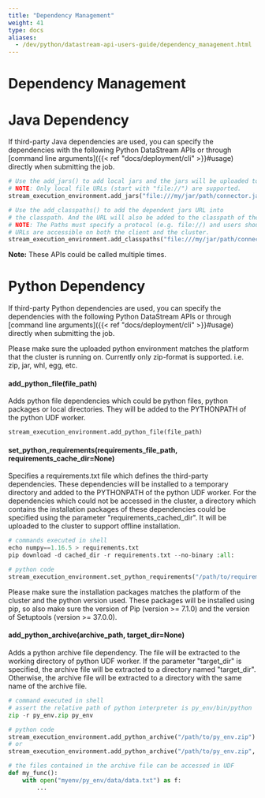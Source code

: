 ```yaml
---
title: "Dependency Management"
weight: 41
type: docs
aliases:
  - /dev/python/datastream-api-users-guide/dependency_management.html
---
```

<!--
Licensed to the Apache Software Foundation (ASF) under one
or more contributor license agreements.  See the NOTICE file
distributed with this work for additional information
regarding copyright ownership.  The ASF licenses this file
to you under the Apache License, Version 2.0 (the
"License"); you may not use this file except in compliance
with the License.  You may obtain a copy of the License at

  http://www.apache.org/licenses/LICENSE-2.0

Unless required by applicable law or agreed to in writing,
software distributed under the License is distributed on an
"AS IS" BASIS, WITHOUT WARRANTIES OR CONDITIONS OF ANY
KIND, either express or implied.  See the License for the
specific language governing permissions and limitations
under the License.
-->

# Dependency Management

# Java Dependency

If third-party Java dependencies are used, you can specify the dependencies with the following Python DataStream APIs or 
through [command line arguments]({{< ref "docs/deployment/cli" >}}#usage) directly when submitting the job.

```python
# Use the add_jars() to add local jars and the jars will be uploaded to the cluster.
# NOTE: Only local file URLs (start with "file://") are supported.
stream_execution_environment.add_jars("file:///my/jar/path/connector.jar", ...)

# Use the add_classpaths() to add the dependent jars URL into
# the classpath. And the URL will also be added to the classpath of the cluster.
# NOTE: The Paths must specify a protocol (e.g. file://) and users should ensure that the 
# URLs are accessible on both the client and the cluster.
stream_execution_environment.add_classpaths("file:///my/jar/path/connector.jar", ...)
```
**Note:** These APIs could be called multiple times.

# Python Dependency

If third-party Python dependencies are used, you can specify the dependencies with the following Python DataStream 
APIs or through [command line arguments]({{< ref "docs/deployment/cli" >}}#usage) directly when submitting the job.

Please make sure the uploaded python environment matches the platform that the cluster is running on. Currently only zip-format is supported. i.e. zip, jar, whl, egg, etc.

#### add_python_file(file_path)

Adds python file dependencies which could be python files, python packages or local directories. They will be added to the PYTHONPATH of the python UDF worker.

```python
stream_execution_environment.add_python_file(file_path)
```

#### set_python_requirements(requirements_file_path, requirements_cache_dir=None)

Specifies a requirements.txt file which defines the third-party dependencies. These dependencies will be installed to a temporary directory and added to the PYTHONPATH of the python UDF worker. For the dependencies which could not be accessed in the cluster, a directory which contains the installation packages of these dependencies could be specified using the parameter "requirements_cached_dir". It will be uploaded to the cluster to support offline installation.

```python
# commands executed in shell
echo numpy==1.16.5 > requirements.txt
pip download -d cached_dir -r requirements.txt --no-binary :all:

# python code
stream_execution_environment.set_python_requirements("/path/to/requirements.txt", "cached_dir")
```

Please make sure the installation packages matches the platform of the cluster and the python version used. These packages will be installed using pip, so also make sure the version of Pip (version >= 7.1.0) and the version of Setuptools (version >= 37.0.0).

#### add_python_archive(archive_path, target_dir=None)

Adds a python archive file dependency. The file will be extracted to the working directory of python UDF worker. If the parameter "target_dir" is specified, the archive file will be extracted to a directory named "target_dir". Otherwise, the archive file will be extracted to a directory with the same name of the archive file.

```python 
# command executed in shell
# assert the relative path of python interpreter is py_env/bin/python
zip -r py_env.zip py_env

# python code
stream_execution_environment.add_python_archive("/path/to/py_env.zip")
# or
stream_execution_environment.add_python_archive("/path/to/py_env.zip", "myenv")

# the files contained in the archive file can be accessed in UDF
def my_func():
    with open("myenv/py_env/data/data.txt") as f:
        ...
```

